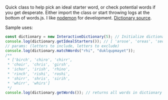Quick class to help pick an ideal starter word, or check potential words if you get desperate. Either import the class or start throwing logs at the bottom of words.js. I like [nodemon](https://www.npmjs.com/package/nodemon) for development. [Dictionary source](https://raw.githubusercontent.com/dwyl/english-words/master/words_dictionary.json).

Sample uses:

```js
const dictionary = new InteractiveDictionary(5); // Initialize dictionary of 5 letter words
console.log(dictionary.getIdealStarters()); // [ 'arose', 'oreas', 'seora' ]
// params: (letters to include, letters to exclude)
console.log(dictionary.matchWords("rhi", "duklqupmayet"));
/**
 * ['birch', 'chiro', 'chirr',
 * 'choir', 'chris', 'girsh',
 * 'ichor', 'irish', 'rhino',
 * 'rinch', 'rishi', 'roshi',
 * 'shirr', 'shris', 'sirih',
 * 'whirr', 'whirs']
 */
console.log(dictionary.getWords()); // returns all words in dictionary
```
